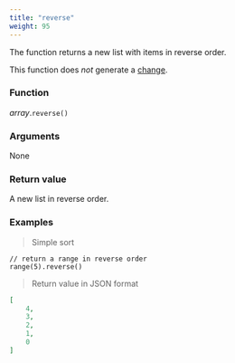 ```yaml
---
title: "reverse"
weight: 95
---
```


The function returns a new list with items in reverse order.

This function does *not* generate a [change](../../../overview/changes).

### Function

*array*.`reverse()`

### Arguments

None

### Return value

A new list in reverse order.

### Examples

> Simple sort

```thingsdb,json_response
// return a range in reverse order
range(5).reverse()
```

> Return value in JSON format

```json
[
    4,
    3,
    2,
    1,
    0
]
```
